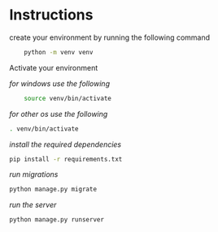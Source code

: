 <h1>Instructions</h1>

<p>create your environment by running the following command</p>


```bash
    python -m venv venv
```
<p>Activate your environment</p>


<i>for windows use the following</i>
```bash
    source venv/bin/activate
```


<i>for other os use the following</i>
```bash
. venv/bin/activate
```


<i>install the required dependencies</i>
```bash
pip install -r requirements.txt
```


<i>run migrations</i>
```bash
python manage.py migrate
```

<i>run the server</i>
```bash
python manage.py runserver
```
